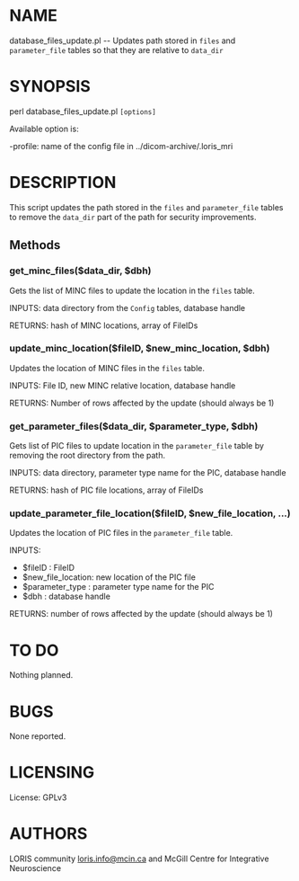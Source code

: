 # NAME

database\_files\_update.pl -- Updates path stored in `files` and
`parameter_file` tables so that they are relative to `data_dir`

# SYNOPSIS

perl database\_files\_update.pl `[options]`

Available option is:

\-profile: name of the config file in ../dicom-archive/.loris\_mri

# DESCRIPTION

This script updates the path stored in the `files` and `parameter_file`
tables to remove the `data_dir` part of the path for security improvements.

## Methods

### get\_minc\_files($data\_dir, $dbh)

Gets the list of MINC files to update the location in the `files` table.

INPUTS: data directory from the `Config` tables, database handle

RETURNS: hash of MINC locations, array of FileIDs

### update\_minc\_location($fileID, $new\_minc\_location, $dbh)

Updates the location of MINC files in the `files` table.

INPUTS: File ID, new MINC relative location, database handle

RETURNS: Number of rows affected by the update (should always be 1)

### get\_parameter\_files($data\_dir, $parameter\_type, $dbh)

Gets list of PIC files to update location in the `parameter_file` table by
removing the root directory from the path.

INPUTS: data directory, parameter type name for the PIC, database handle

RETURNS: hash of PIC file locations, array of FileIDs

### update\_parameter\_file\_location($fileID, $new\_file\_location, ...)

Updates the location of PIC files in the `parameter_file` table.

INPUTS:
  - $fileID           : FileID
  - $new\_file\_location: new location of the PIC file
  - $parameter\_type   : parameter type name for the PIC
  - $dbh              : database handle

RETURNS: number of rows affected by the update (should always be 1)

# TO DO

Nothing planned.

# BUGS

None reported.

# LICENSING

License: GPLv3

# AUTHORS

LORIS community <loris.info@mcin.ca> and McGill Centre for Integrative Neuroscience
